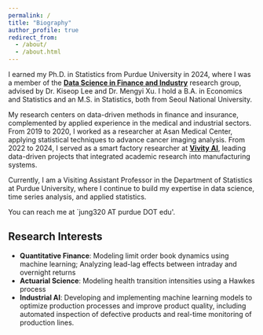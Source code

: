 ```yaml
---
permalink: /
title: "Biography"
author_profile: true
redirect_from: 
  - /about/
  - /about.html
--- 
```


I earned my Ph.D. in Statistics from Purdue University in 2024, where I was a member of the <a href="https://sites.google.com/view/purdue-dsfi/home" target="_blank"><b>Data Science in Finance and Industry</b></a> research group, advised by Dr. Kiseop Lee and Dr. Mengyi Xu. I hold a B.A. in Economics and Statistics and an M.S. in Statistics, both from Seoul National University.

My research centers on data-driven methods in finance and insurance, complemented by applied experience in the medical and industrial sectors. From 2019 to 2020, I worked as a researcher at Asan Medical Center, applying statistical techniques to advance cancer imaging analysis. From 2022 to 2024, I served as a smart factory researcher at <a href="https://vivity.ai/" target="_blank"><b>Vivity AI</b></a>, leading data-driven projects that integrated academic research into manufacturing systems.

Currently, I am a Visiting Assistant Professor in the Department of Statistics at Purdue University, where I continue to build my expertise in data science, time series analysis, and applied statistics.

You can reach me at `jung320 AT purdue DOT edu'.
      
Research Interests
------
* <b>Quantitative Finance</b>: Modeling limit order book dynamics using machine learning; Analyzing lead-lag effects between intraday and overnight returns  
* <b>Actuarial Science</b>: Modeling health transition intensities using a Hawkes process  
* <b>Industrial AI</b>: Developing and implementing machine learning models to optimize production processes and improve product quality, including automated inspection of defective products and real-time monitoring of production lines. 
 

